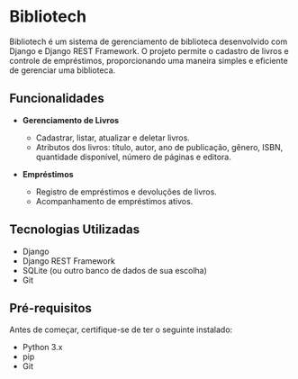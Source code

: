 # Bibliotech

Bibliotech é um sistema de gerenciamento de biblioteca desenvolvido com Django e Django REST Framework. O projeto permite o cadastro de livros e controle de empréstimos, proporcionando uma maneira simples e eficiente de gerenciar uma biblioteca.

## Funcionalidades

- **Gerenciamento de Livros**
  - Cadastrar, listar, atualizar e deletar livros.
  - Atributos dos livros: título, autor, ano de publicação, gênero, ISBN, quantidade disponível, número de páginas e editora.

- **Empréstimos**
  - Registro de empréstimos e devoluções de livros.
  - Acompanhamento de empréstimos ativos.

## Tecnologias Utilizadas

- Django
- Django REST Framework
- SQLite (ou outro banco de dados de sua escolha)
- Git

## Pré-requisitos

Antes de começar, certifique-se de ter o seguinte instalado:

- Python 3.x
- pip
- Git
